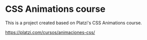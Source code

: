 # CSS Animations course

This is a project created based on Platzi's CSS Animations course.

https://platzi.com/cursos/animaciones-css/